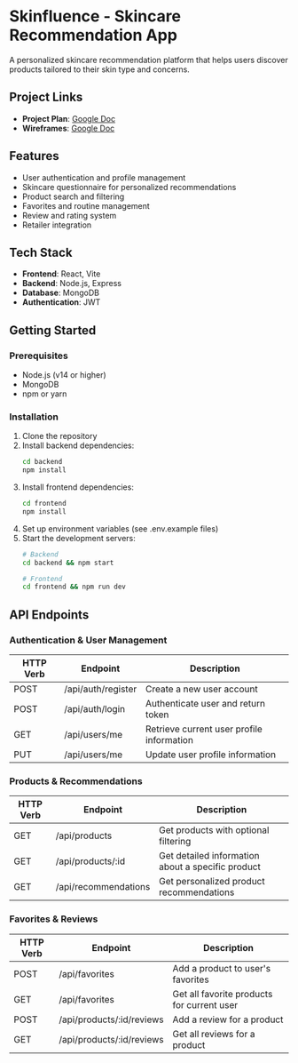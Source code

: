 # Skinfluence - Skincare Recommendation App

A personalized skincare recommendation platform that helps users discover products tailored to their skin type and concerns.

## Project Links

- **Project Plan**: [Google Doc](https://docs.google.com/document/d/1QTFmvcbl0Ds0DxBxlxneavytynoTvsAw92YnZO4pCj4/edit?pli=1&tab=t.0)
- **Wireframes**: [Google Doc](https://docs.google.com/document/d/1JOvZd_PdkN14WlO7gUfa6tTbq5l20FE4hTXqGoP44qw/edit?usp=sharing)

## Features

- User authentication and profile management
- Skincare questionnaire for personalized recommendations
- Product search and filtering
- Favorites and routine management
- Review and rating system
- Retailer integration

## Tech Stack

- **Frontend**: React, Vite
- **Backend**: Node.js, Express
- **Database**: MongoDB
- **Authentication**: JWT

## Getting Started

### Prerequisites

- Node.js (v14 or higher)
- MongoDB
- npm or yarn

### Installation

1. Clone the repository
2. Install backend dependencies:
   ```bash
   cd backend
   npm install
   ```
3. Install frontend dependencies:
   ```bash
   cd frontend
   npm install
   ```
4. Set up environment variables (see .env.example files)
5. Start the development servers:
   ```bash
   # Backend
   cd backend && npm start

   # Frontend
   cd frontend && npm run dev
   ```

## API Endpoints

### Authentication & User Management

| HTTP Verb | Endpoint | Description |
|-----------|----------|-------------|
| POST | /api/auth/register | Create a new user account |
| POST | /api/auth/login | Authenticate user and return token |
| GET | /api/users/me | Retrieve current user profile information |
| PUT | /api/users/me | Update user profile information |

### Products & Recommendations

| HTTP Verb | Endpoint | Description |
|-----------|----------|-------------|
| GET | /api/products | Get products with optional filtering |
| GET | /api/products/:id | Get detailed information about a specific product |
| GET | /api/recommendations | Get personalized product recommendations |

### Favorites & Reviews

| HTTP Verb | Endpoint | Description |
|-----------|----------|-------------|
| POST | /api/favorites | Add a product to user's favorites |
| GET | /api/favorites | Get all favorite products for current user |
| POST | /api/products/:id/reviews | Add a review for a product |
| GET | /api/products/:id/reviews | Get all reviews for a product |
